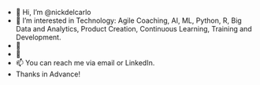 - 👋 Hi, I’m @nickdelcarlo
- 👀 I’m interested in Technology: Agile Coaching, AI, ML, Python, R, Big Data and Analytics, Product Creation, Continuous Learning, Training and Development.
- 🌱 
- 💞️ 
- 📫 You can reach me via email or LinkedIn.
- Thanks in Advance!

<!---
nickdelcarlo/nickdelcarlo is a ✨ special ✨ repository because its `README.md` (this file) appears on your GitHub profile.
You can click the Preview link to take a look at your changes.
--->
